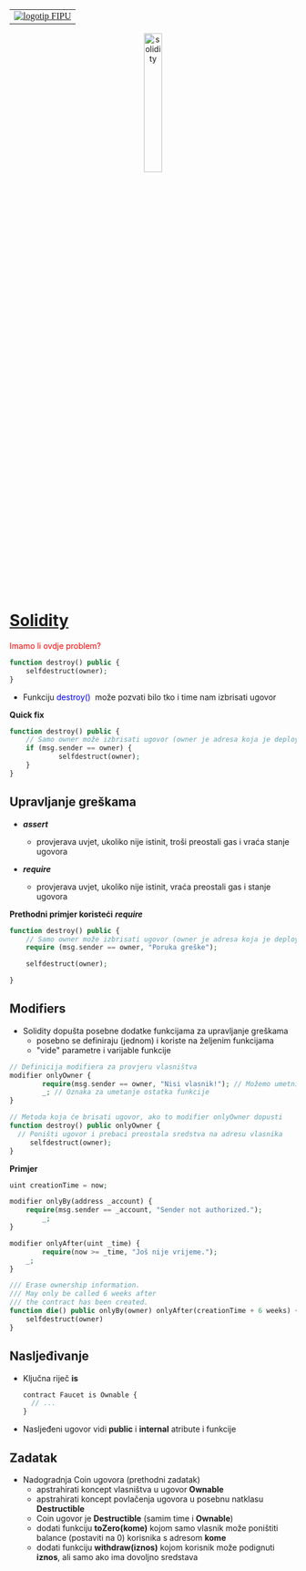 <div align="center">
<table style="caret-color: #000000; font-family: Georgia;" border="0" cellspacing="0" cellpadding="0" >
            <tbody>
              <tr>
                <td valign="center">
                  <a id="logo_a" href="https://fipu.unipu.hr"><img id="logo_img"  src="https://www.unipu.hr/_download/repository/FIPU_horiz_kolor_HR.png" alt="logotip FIPU" title="Fakultet informatike u Puli"></a> 								 </td>
              </tr>
  </tbody>
</table>
</div>



<div align="center">
  <img src="https://solidity.readthedocs.io/en/v0.5.14/_images/logo.svg" alt="solidity" style="width:25%;"/>
</div>


# [Solidity](https://solidity.readthedocs.io/en/v0.5.14/)

<span style="color:red">Imamo li ovdje problem?</span> 

```php
function destroy() public {
  	selfdestruct(owner);
}
```

- Funkciju <span style="color:blue">destroy()</span>  može pozvati bilo tko i time nam izbrisati ugovor

**Quick fix**

```php
function destroy() public {
  	// Samo owner može izbrisati ugovor (owner je adresa koja je deployala ugovor)
  	if (msg.sender == owner) {
  			selfdestruct(owner);
    }
}
```





## Upravljanje greškama

- ***assert***

  - provjerava uvjet, ukoliko nije istinit, troši preostali gas i vraća stanje ugovora

- ***require***
  - provjerava uvjet, ukoliko nije istinit, vraća preostali gas i stanje ugovora

**Prethodni primjer koristeći** ***require***

```php
function destroy() public {
  	// Samo owner može izbrisati ugovor (owner je adresa koja je deployala ugovor)
  	require (msg.sender == owner, "Poruka greške");

    selfdestruct(owner);

}
```





## Modifiers

- Solidity dopušta posebne dodatke funkcijama za upravljanje greškama
  - posebno se definiraju (jednom) i koriste na željenim funkcijama
  - "vide" parametre i varijable funkcije

```php
// Definicija modifiera za provjeru vlasništva
modifier onlyOwner {
		require(msg.sender == owner, "Nisi vlasnik!"); // Možemo umetniti i poruku greške
		_; // Oznaka za umetanje ostatka funkcije
}

// Metoda koja će brisati ugovor, ako to modifier onlyOwner dopusti
function destroy() public onlyOwner {
  // Poništi ugovor i prebaci preostala sredstva na adresu vlasnika
 	 selfdestruct(owner);
}
```



**Primjer**

```php
uint creationTime = now;

modifier onlyBy(address _account) {
    require(msg.sender == _account, "Sender not authorized.");
		_;
}

modifier onlyAfter(uint _time) {
		require(now >= _time, "Još nije vrijeme.");
  	_;
}

/// Erase ownership information.
/// May only be called 6 weeks after
/// the contract has been created.
function die() public onlyBy(owner) onlyAfter(creationTime + 6 weeks) {
    selfdestruct(owner)
}
```





## Nasljeđivanje

- Ključna riječ **is**

  ```php
  contract Faucet is Ownable {
   	// ...
  }
  ```

- Nasljeđeni ugovor vidi **public** i **internal** atribute i funkcije



## Zadatak

- Nadogradnja Coin ugovora (prethodni zadatak)
  - apstrahirati koncept vlasništva u ugovor **Ownable**
  - apstrahirati koncept povlačenja ugovora u posebnu natklasu **Destructible**
  - Coin ugovor je **Destructible** (samim time i **Ownable**)
  - dodati funkciju **toZero(kome)** kojom samo vlasnik može poništiti balance (postaviti na 0) korisnika s adresom **kome**
  - dodati funkciju **withdraw(iznos)** kojom korisnik može podignuti **iznos**, ali samo ako ima dovoljno sredstava
